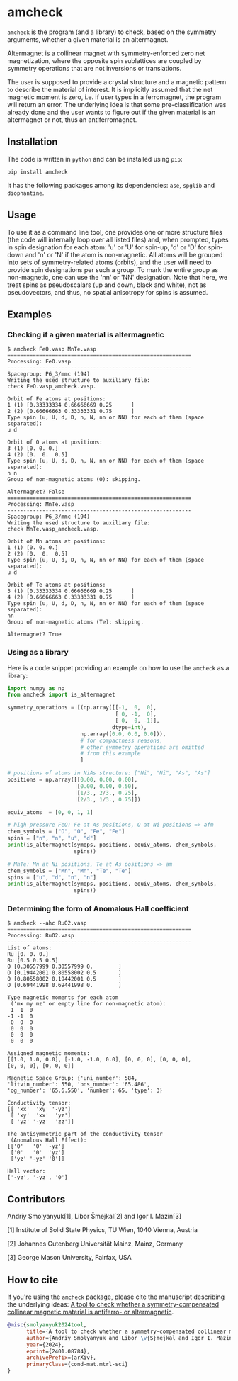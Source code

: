 # amcheck
`amcheck` is the program (and a library) to check, based on the symmetry arguments,
whether a given material is an altermagnet.

Altermagnet is a collinear magnet with symmetry-enforced zero net magnetization,
where the opposite spin sublattices are coupled by symmetry operations that are not inversions or translations.

The user is supposed to provide a crystal structure and a magnetic pattern to describe the material of interest.
It is implicitly assumed that the net magnetic moment is zero, i.e. if user types in a ferromagnet, the program will return an error.
The underlying idea is that some pre-classification was already done
and the user wants to figure out if the given material is an altermagnet or not, thus an antiferromagnet.

## Installation
The code is written in `python` and can be installed using `pip`:
```
pip install amcheck
```
It has the following packages among its dependencies: `ase`, `spglib` and `diophantine`.

## Usage
To use it as a command line tool, one provides one or more structure files
(the code will internally loop over all listed files) and, when prompted,
types in spin designation for each atom: 'u' or 'U' for spin-up, 'd' or 'D'
for spin-down and 'n' or 'N' if the atom is non-magnetic.
All atoms will be grouped into sets of symmetry-related atoms (orbits),
and the user will need to provide spin designations per such a group.
To mark the entire group as non-magnetic, one can use the 'nn' or 'NN' designation.
Note that here, we treat spins as pseudoscalars (up and down, black and white),
not as pseudovectors, and thus, no spatial anisotropy for spins is assumed.

## Examples
### Checking if a given material is altermagnetic
```
$ amcheck FeO.vasp MnTe.vasp
==========================================================
Processing: FeO.vasp
----------------------------------------------------------
Spacegroup: P6_3/mmc (194)
Writing the used structure to auxiliary file:
check FeO.vasp_amcheck.vasp.

Orbit of Fe atoms at positions:
1 (1) [0.33333334 0.66666669 0.25      ]
2 (2) [0.66666663 0.33333331 0.75      ]
Type spin (u, U, d, D, n, N, nn or NN) for each of them (space
separated):
u d

Orbit of O atoms at positions:
3 (1) [0. 0. 0.]
4 (2) [0.  0.  0.5]
Type spin (u, U, d, D, n, N, nn or NN) for each of them (space
separated):
n n
Group of non-magnetic atoms (O): skipping.

Altermagnet? False
==========================================================
Processing: MnTe.vasp
----------------------------------------------------------
Spacegroup: P6_3/mmc (194)
Writing the used structure to auxiliary file:
check MnTe.vasp_amcheck.vasp.

Orbit of Mn atoms at positions:
1 (1) [0. 0. 0.]
2 (2) [0.  0.  0.5]
Type spin (u, U, d, D, n, N, nn or NN) for each of them (space
separated):
u d

Orbit of Te atoms at positions:
3 (1) [0.33333334 0.66666669 0.25      ]
4 (2) [0.66666663 0.33333331 0.75      ]
Type spin (u, U, d, D, n, N, nn or NN) for each of them (space
separated):
nn
Group of non-magnetic atoms (Te): skipping.

Altermagnet? True
```


### Using as a library
Here is a code snippet providing an example on how to use the `amcheck` as a
library:
```python
import numpy as np
from amcheck import is_altermagnet

symmetry_operations = [(np.array([[-1,  0,  0],
                                  [ 0, -1,  0],
                                  [ 0,  0, -1]],
                                 dtype=int),
                       np.array([0.0, 0.0, 0.0])),
                       # for compactness reasons,
                       # other symmetry operations are omitted
                       # from this example
                       ]

# positions of atoms in NiAs structure: ["Ni", "Ni", "As", "As"]
positions = np.array([[0.00, 0.00, 0.00],
                      [0.00, 0.00, 0.50],
                      [1/3., 2/3., 0.25],
                      [2/3., 1/3., 0.75]])

equiv_atoms  = [0, 0, 1, 1]

# high-pressure FeO: Fe at As positions, O at Ni positions => afm
chem_symbols = ["O", "O", "Fe", "Fe"]
spins = ["n", "n", "u", "d"]
print(is_altermagnet(symops, positions, equiv_atoms, chem_symbols,
                     spins))

# MnTe: Mn at Ni positions, Te at As positions => am
chem_symbols = ["Mn", "Mn", "Te", "Te"]
spins = ["u", "d", "n", "n"]
print(is_altermagnet(symops, positions, equiv_atoms, chem_symbols,    
                     spins))
```


### Determining the form of Anomalous Hall coefficient
```
$ amcheck --ahc RuO2.vasp
==========================================================
Processing: RuO2.vasp
----------------------------------------------------------
List of atoms:
Ru [0. 0. 0.]
Ru [0.5 0.5 0.5]
O [0.30557999 0.30557999 0.        ]
O [0.19442001 0.80558002 0.5       ]
O [0.80558002 0.19442001 0.5       ]
O [0.69441998 0.69441998 0.        ]

Type magnetic moments for each atom
 ('mx my mz' or empty line for non-magnetic atom):
 1  1  0
-1 -1  0
 0  0  0
 0  0  0
 0  0  0
 0  0  0

Assigned magnetic moments:
[[1.0, 1.0, 0.0], [-1.0, -1.0, 0.0], [0, 0, 0], [0, 0, 0],
[0, 0, 0], [0, 0, 0]] 

Magnetic Space Group: {'uni_number': 584,
'litvin_number': 550, 'bns_number': '65.486',
'og_number': '65.6.550', 'number': 65, 'type': 3}

Conductivity tensor:
[[ 'xx'  'xy' '-yz']
 [ 'xy'  'xx'  'yz']
 [ 'yz' '-yz'  'zz']]

The antisymmetric part of the conductivity tensor
 (Anomalous Hall Effect):
[['0'   '0' '-yz']
 ['0'   '0'  'yz']
 ['yz' '-yz' '0']]

Hall vector:
['-yz', '-yz', '0']
```


## Contributors
Andriy Smolyanyuk[1], Libor Šmejkal[2] and Igor I. Mazin[3]

[1] Institute of Solid State Physics, TU Wien, 1040 Vienna, Austria

[2] Johannes Gutenberg Universität Mainz, Mainz, Germany

[3] George Mason University, Fairfax, USA

## How to cite
If you're using the `amcheck` package, please cite the manuscript describing the underlying ideas:
[A tool to check whether a symmetry-compensated collinear magnetic material is antiferro- or altermagnetic](https://arxiv.org/abs/2401.08784).

```bibtex
@misc{smolyanyuk2024tool,
      title={A tool to check whether a symmetry-compensated collinear magnetic material is antiferro- or altermagnetic}, 
      author={Andriy Smolyanyuk and Libor \v{S}mejkal and Igor I. Mazin},
      year={2024},
      eprint={2401.08784},
      archivePrefix={arXiv},
      primaryClass={cond-mat.mtrl-sci}
}
```
